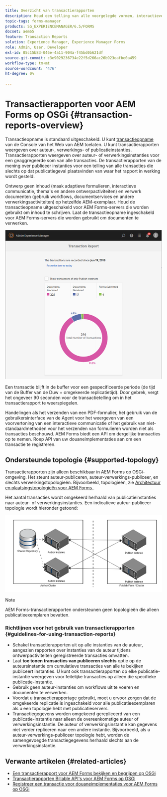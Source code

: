 ```yaml
---
title: Overzicht van transactierapporten
description: Houd een telling van alle voorgelegde vormen, interactieve mededeling teruggegeven, Documenten die in één formaat aan een andere worden omgezet, en meer
topic-tags: forms-manager
products: SG_EXPERIENCEMANAGER/6.5/FORMS
docset: aem65
feature: Transaction Reports
solution: Experience Manager, Experience Manager Forms
role: Admin, User, Developer
exl-id: 05c15b83-046e-4a11-904a-f45bd0b621df
source-git-commit: c3e9029236734e22f5d266ac26b923eafbe0a459
workflow-type: tm+mt
source-wordcount: '476'
ht-degree: 0%

---
```


# Transactierapporten voor AEM Forms op OSGi {#transaction-reports-overview}

<!--## Introduction {#introduction}

Transaction reports in AEM Forms let you keep a count of all transactions taken place since a specified date on your AEM Forms deployment. The objective is to provide information about product usage and help business stakeholders understand their digital processing volumes. Examples of a transaction include:

* Submission of an adaptive form, an HTML5 Form, or a form set
* Rendition of a print or a web version of an interactive communication
* Conversion of a document from one file format to another

For more information on what is considered a transaction, see [Billable APIs](../../forms/using/transaction-reports-billable-apis.md).-->

Transactieopname is standaard uitgeschakeld. U kunt [ transactieopname ](../../forms/using/viewing-and-understanding-transaction-reports.md#setting-up-transaction-reports) van de Console van het Web van AEM toelaten. U kunt transactierapporten weergeven over auteur-, verwerkings- of publicatieinstanties. Transactierapporten weergeven over auteur- of verwerkingsinstanties voor een geaggregeerde som van alle transacties. De transactierapporten van de mening over publiceer instanties voor een telling van alle transacties die slechts op dat publicatiegeval plaatsvinden van waar het rapport in werking wordt gesteld.

Ontwerp geen inhoud (maak adaptieve formulieren, interactieve communicatie, thema&#39;s en andere ontwerpactiviteiten) en verwerk documenten (gebruik workflows, documentservices en andere verwerkingsactiviteiten) op hetzelfde AEM-exemplaar. Houd de transactieopname uitgeschakeld voor AEM Forms-servers die worden gebruikt om inhoud te schrijven. Laat de transactieopname ingeschakeld voor AEM Forms-servers die worden gebruikt om documenten te verwerken.

![ steekproef-transactie-rapport-auteur-1 ](assets/sample-transaction-report-author-1.png)

Een transactie blijft in de buffer voor een gespecificeerde periode (de tijd van de Buffer van de Duw + omgekeerde replicatietijd). Door gebrek, vergt het ongeveer 90 seconden voor de transactietelling om in het transactierapport te weerspiegelen.

Handelingen als het verzenden van een PDF-formulier, het gebruik van de gebruikersinterface van de Agent voor het weergeven van een voorvertoning van een interactieve communicatie of het gebruik van niet-standaardmethoden voor het verzenden van formulieren worden niet als transacties beschouwd. AEM Forms biedt een API om dergelijke transacties op te nemen. Roep API van uw douaneimplementaties aan om een transactie te registreren.

## Ondersteunde topologie {#supported-topology}

Transactierapporten zijn alleen beschikbaar in AEM Forms op OSGi-omgeving. Het steunt auteur-publiceren, auteur-verwerkings-publiceer, en slechts verwerkingstopologieën. Bijvoorbeeld, topologieën, zie [ Architectuur en plaatsingstopologieën voor AEM Forms ](../../forms/using/transaction-reports-overview.md).

Het aantal transacties wordt omgekeerd herhaald van publicatieinstanties naar auteur- of verwerkingsinstanties. Een indicatieve auteur-publiceer topologie wordt hieronder getoond:

![ eenvoudig-auteur-publish-topologie ](assets/simple-author-publish-topology.png)

>[!NOTE]
>
>AEM Forms-transactierapporten ondersteunen geen topologieën die alleen publicatieexemplaren bevatten.

### Richtlijnen voor het gebruik van transactierapporten {#guidelines-for-using-transaction-reports}

* Schakel transactierapporten uit op alle instanties van de auteur, aangezien rapporten over instanties van de auteur tijdens ontwerpactiviteiten geregistreerde transacties omvatten.
* Laat **toe tonen transacties van publiceren slechts** optie op de auteursinstantie om cumulatieve transacties van alle te bekijken publiceert instanties. U kunt ook transactierapporten op elke publicatie-instantie weergeven voor feitelijke transacties op alleen die specifieke publicatie-instantie.
* Gebruik geen auteur-instanties om workflows uit te voeren en documenten te verwerken.
* Voordat u transactierapportage gebruikt, moet u ervoor zorgen dat de omgekeerde replicatie is ingeschakeld voor alle publicatieexemplaren als u een topologie hebt met publicatieservers.
* Transactiegegevens worden omgekeerd gerepliceerd van een publicatie-instantie naar alleen de overeenkomstige auteur of verwerkingsinstantie. De auteur of verwerkingsinstantie kan gegevens niet verder repliceren naar een andere instantie. Bijvoorbeeld, als u auteur-verwerkings-publiceer topologie hebt, worden de samengevoegde transactiegegevens herhaald slechts aan de verwerkingsinstantie.

## Verwante artikelen {#related-articles}

* [Een transactierapport voor AEM Forms bekijken en begrijpen op OSGi](../../forms/using/viewing-and-understanding-transaction-reports.md)
* [Transactierapporten Billable API&#39;s voor AEM Forms op OSGi](../../forms/using/transaction-reports-billable-apis.md)
* [Registreer een transactie voor douaneimplementaties voor AEM Forms op OSGi](/help/forms/using/record-transaction-custom-implementation.md)

